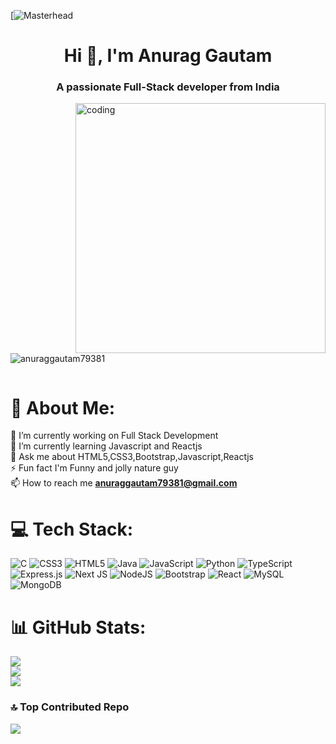 [![Masterhead](https://arka-live.s3.us-east-2.amazonaws.com/uploads/2021/01/header_banner-2.jpg)
<h1 align="center">Hi 👋, I'm Anurag Gautam</h1>
<h3 align="center">A passionate Full-Stack developer from India</h3>
<img align="right" alt="coding" width="400" src="https://tse1.mm.bing.net/th?id=OIP.zTf6ScmDrJBd8AFv1bai7gHaFj&pid=Api&P=0&h=180">

<p align="left"> <img src="https://komarev.com/ghpvc/?username=anuraggautam79381&label=Profile%20views&color=0e75b6&style=flat" alt="anuraggautam79381" /> </p>

<p align="left"> <a href="https://twitter.com/" target="blank"><img src="https://img.shields.io/twitter/follow/?logo=twitter&style=for-the-badge" alt="" /></a> </p>

# 💫 About Me:
🔭 I’m currently working on Full Stack Development<br>🌱 I’m currently learning Javascript and Reactjs<br>💬 Ask me about HTML5,CSS3,Bootstrap,Javascript,Reactjs<br>⚡ Fun fact I'm Funny and jolly nature guy<br>📫 How to reach me **anuraggautam79381@gmail.com**

# 💻 Tech Stack:
![C](https://img.shields.io/badge/c-%2300599C.svg?style=for-the-badge&logo=c&logoColor=white) ![CSS3](https://img.shields.io/badge/css3-%231572B6.svg?style=for-the-badge&logo=css3&logoColor=white) ![HTML5](https://img.shields.io/badge/html5-%23E34F26.svg?style=for-the-badge&logo=html5&logoColor=white) ![Java](https://img.shields.io/badge/java-%23ED8B00.svg?style=for-the-badge&logo=openjdk&logoColor=white) ![JavaScript](https://img.shields.io/badge/javascript-%23323330.svg?style=for-the-badge&logo=javascript&logoColor=%23F7DF1E) ![Python](https://img.shields.io/badge/python-3670A0?style=for-the-badge&logo=python&logoColor=ffdd54) ![TypeScript](https://img.shields.io/badge/typescript-%23007ACC.svg?style=for-the-badge&logo=typescript&logoColor=white) ![Express.js](https://img.shields.io/badge/express.js-%23404d59.svg?style=for-the-badge&logo=express&logoColor=%2361DAFB) ![Next JS](https://img.shields.io/badge/Next-black?style=for-the-badge&logo=next.js&logoColor=white) ![NodeJS](https://img.shields.io/badge/node.js-6DA55F?style=for-the-badge&logo=node.js&logoColor=white) ![Bootstrap](https://img.shields.io/badge/bootstrap-%238511FA.svg?style=for-the-badge&logo=bootstrap&logoColor=white) ![React](https://img.shields.io/badge/react-%2320232a.svg?style=for-the-badge&logo=react&logoColor=%2361DAFB) ![MySQL](https://img.shields.io/badge/mysql-%2300000f.svg?style=for-the-badge&logo=mysql&logoColor=white) ![MongoDB](https://img.shields.io/badge/MongoDB-%234ea94b.svg?style=for-the-badge&logo=mongodb&logoColor=white)
# 📊 GitHub Stats:
![](https://github-readme-stats.vercel.app/api?username=anuraggautam79381&theme=great-gatsby&hide_border=false&include_all_commits=false&count_private=false)<br/>
![](https://github-readme-streak-stats.herokuapp.com/?user=anuraggautam79381&theme=great-gatsby&hide_border=false)<br/>
![](https://github-readme-stats.vercel.app/api/top-langs/?username=anuraggautam79381&theme=great-gatsby&hide_border=false&include_all_commits=false&count_private=false&layout=compact)

### 🔝 Top Contributed Repo
![](https://github-contributor-stats.vercel.app/api?username=anuraggautam79381&limit=5&theme=dark&combine_all_yearly_contributions=true)

<!-- Proudly created with GPRM ( https://gprm.itsvg.in ) -->
